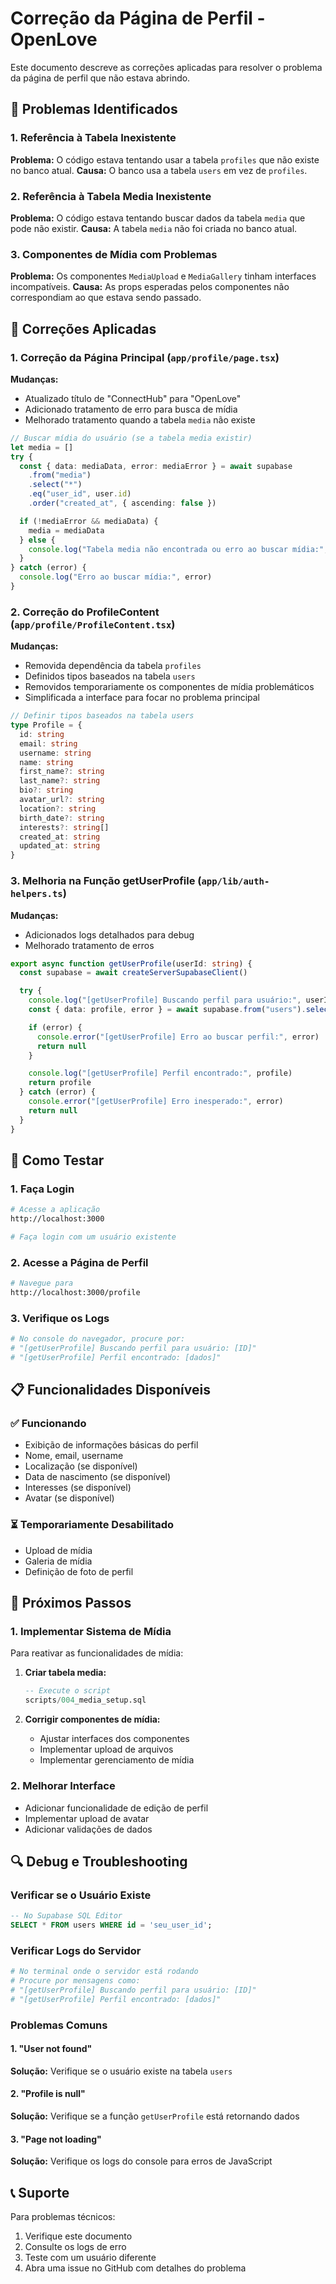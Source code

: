 # Correção da Página de Perfil - OpenLove

Este documento descreve as correções aplicadas para resolver o problema da página de perfil que não estava abrindo.

## 🚨 Problemas Identificados

### 1. Referência à Tabela Inexistente
**Problema:** O código estava tentando usar a tabela `profiles` que não existe no banco atual.
**Causa:** O banco usa a tabela `users` em vez de `profiles`.

### 2. Referência à Tabela Media Inexistente
**Problema:** O código estava tentando buscar dados da tabela `media` que pode não existir.
**Causa:** A tabela `media` não foi criada no banco atual.

### 3. Componentes de Mídia com Problemas
**Problema:** Os componentes `MediaUpload` e `MediaGallery` tinham interfaces incompatíveis.
**Causa:** As props esperadas pelos componentes não correspondiam ao que estava sendo passado.

## 🔧 Correções Aplicadas

### 1. Correção da Página Principal (`app/profile/page.tsx`)

**Mudanças:**
- Atualizado título de "ConnectHub" para "OpenLove"
- Adicionado tratamento de erro para busca de mídia
- Melhorado tratamento quando a tabela `media` não existe

```typescript
// Buscar mídia do usuário (se a tabela media existir)
let media = []
try {
  const { data: mediaData, error: mediaError } = await supabase
    .from("media")
    .select("*")
    .eq("user_id", user.id)
    .order("created_at", { ascending: false })

  if (!mediaError && mediaData) {
    media = mediaData
  } else {
    console.log("Tabela media não encontrada ou erro ao buscar mídia:", mediaError)
  }
} catch (error) {
  console.log("Erro ao buscar mídia:", error)
}
```

### 2. Correção do ProfileContent (`app/profile/ProfileContent.tsx`)

**Mudanças:**
- Removida dependência da tabela `profiles`
- Definidos tipos baseados na tabela `users`
- Removidos temporariamente os componentes de mídia problemáticos
- Simplificada a interface para focar no problema principal

```typescript
// Definir tipos baseados na tabela users
type Profile = {
  id: string
  email: string
  username: string
  name: string
  first_name?: string
  last_name?: string
  bio?: string
  avatar_url?: string
  location?: string
  birth_date?: string
  interests?: string[]
  created_at: string
  updated_at: string
}
```

### 3. Melhoria na Função getUserProfile (`app/lib/auth-helpers.ts`)

**Mudanças:**
- Adicionados logs detalhados para debug
- Melhorado tratamento de erros

```typescript
export async function getUserProfile(userId: string) {
  const supabase = await createServerSupabaseClient()

  try {
    console.log("[getUserProfile] Buscando perfil para usuário:", userId)
    const { data: profile, error } = await supabase.from("users").select("*").eq("id", userId).single()

    if (error) {
      console.error("[getUserProfile] Erro ao buscar perfil:", error)
      return null
    }

    console.log("[getUserProfile] Perfil encontrado:", profile)
    return profile
  } catch (error) {
    console.error("[getUserProfile] Erro inesperado:", error)
    return null
  }
}
```

## 🚀 Como Testar

### 1. Faça Login
```bash
# Acesse a aplicação
http://localhost:3000

# Faça login com um usuário existente
```

### 2. Acesse a Página de Perfil
```bash
# Navegue para
http://localhost:3000/profile
```

### 3. Verifique os Logs
```bash
# No console do navegador, procure por:
# "[getUserProfile] Buscando perfil para usuário: [ID]"
# "[getUserProfile] Perfil encontrado: [dados]"
```

## 📋 Funcionalidades Disponíveis

### ✅ Funcionando
- Exibição de informações básicas do perfil
- Nome, email, username
- Localização (se disponível)
- Data de nascimento (se disponível)
- Interesses (se disponível)
- Avatar (se disponível)

### ⏳ Temporariamente Desabilitado
- Upload de mídia
- Galeria de mídia
- Definição de foto de perfil

## 🔄 Próximos Passos

### 1. Implementar Sistema de Mídia
Para reativar as funcionalidades de mídia:

1. **Criar tabela media:**
   ```sql
   -- Execute o script
   scripts/004_media_setup.sql
   ```

2. **Corrigir componentes de mídia:**
   - Ajustar interfaces dos componentes
   - Implementar upload de arquivos
   - Implementar gerenciamento de mídia

### 2. Melhorar Interface
- Adicionar funcionalidade de edição de perfil
- Implementar upload de avatar
- Adicionar validações de dados

## 🔍 Debug e Troubleshooting

### Verificar se o Usuário Existe
```sql
-- No Supabase SQL Editor
SELECT * FROM users WHERE id = 'seu_user_id';
```

### Verificar Logs do Servidor
```bash
# No terminal onde o servidor está rodando
# Procure por mensagens como:
# "[getUserProfile] Buscando perfil para usuário: [ID]"
# "[getUserProfile] Perfil encontrado: [dados]"
```

### Problemas Comuns

#### 1. "User not found"
**Solução:** Verifique se o usuário existe na tabela `users`

#### 2. "Profile is null"
**Solução:** Verifique se a função `getUserProfile` está retornando dados

#### 3. "Page not loading"
**Solução:** Verifique os logs do console para erros de JavaScript

## 📞 Suporte

Para problemas técnicos:
1. Verifique este documento
2. Consulte os logs de erro
3. Teste com um usuário diferente
4. Abra uma issue no GitHub com detalhes do problema 